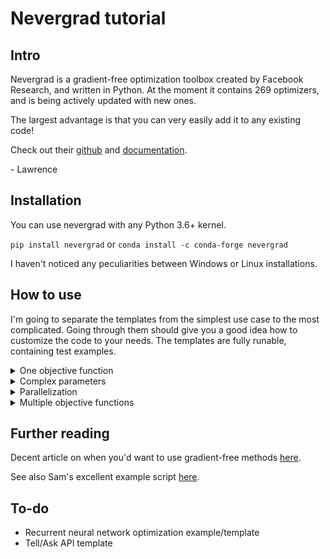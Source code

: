# Nevergrad tutorial 
## Intro
Nevergrad is a gradient-free optimization toolbox created by Facebook Research, and written in Python. At the moment it contains 269 optimizers, and is being actively updated with new ones.

The largest advantage is that you can very easily add it to any existing code!

Check out their [github](https://github.com/facebookresearch/nevergrad) and [documentation](https://facebookresearch.github.io/nevergrad/).

\- Lawrence

## Installation
You can use nevergrad with any Python 3.6+ kernel.

`pip install nevergrad` or `conda install -c conda-forge nevergrad`

I haven't noticed any peculiarities between Windows or Linux installations.

## How to use
I'm going to separate the templates from the simplest use case to the most complicated. Going through them should give you a good idea how to customize the code to your needs. The templates are fully runable, containing test examples.
  
<details>
<summary>One objective function</summary>
Import block is self-explanatory.
  
```
import numpy as np                            
import matplotlib.pyplot as plt               
import nevergrad as ng                        
```
Next we define our objective/loss/cost function to minimize. You have **a lot** of freedom here, in this case its just the sum of squared errors between a `target` vector and the optimizer's solution. If you need to set upper/lower bounds, or have more complicated parameter needs, please see the next section of the tutorial after reading this one.

```
def objFun(x: list[float]) -> float:
    return np.sum((x - target) ** 2)
```

<details>
<summary> Notes on function definition </summary>
  
* Nevergrad makes use of Python's typing syntax in function definitions. You DO NOT have to do this, but it's good practice. If you haven't used it before, the syntax is: `def funName(varName: varType) -> funOutputType` and the types are as expected (e.g. int, bool, float, str). If you have a list the syntax is simply `list[varType]`. For more on typing see [this documentatio](https://mypy.readthedocs.io/en/stable/cheat_sheet_py3.html).

* You may wish to use the distance to target distribution (e.g. experimental data) as your objective. In this case consider using a call to Kullback-Leibler divergence (`scipy.special.kl_div`) or Earth-movers/Wasserstein distance (`scipy.stats.wasserstein_distance`).

* You may need to turn a scalar function into one that accepts vectors as inputs. You can do this with numpy using `objFunVectorized = np.vectorize(objFun)`, for example. You can also prevent arguments of your choice from being vectorized (see [docs](https://numpy.org/doc/stable/reference/generated/numpy.vectorize.html)).

</details>

Next we create the optimizer object.

`opt = ng.optimizers.optimizerName(parametrization, budget)`

 * optimizerName: a good general purpose optimizer is NGOpt, an adaptive algorithm. You can find the whole list of optimizers by running `ng.optimizers.registry.keys()`.
 * Parametrization: the size of your objective function input. For example, a vector with two elements has parametrization = 2.
 * Budget: the total number of iterations that the optimizer algorithm will run

Then we use the automated logger to record all parameter sets tested and their loss values to a file.

```
logger = ng.callbacks.ParametersLogger("./log", append=False)     # create logger object
opt.register_callback("tell",  logger)                            # set it to obtain 'tell's of details on every iteration
```
Then we run the minimization, feeding it the objective function as an argument.

`results = opt.minimize(objFun)`

The field results.value is our recommended parameter set!

Finally, we will plot the loss as a function of budget using the code block. Note that the loss file we saved above is a list of dictionaries, each containing info about one iteration.

```
log = logger.load()
losses = [dict['#loss'] for dict in log]
plt.figure()
plt.plot(range(500), losses)
plt.xlabel("Budget")
plt.ylabel("Loss")
```
![Loss](/Assets/loss_1.png)
</details>

<details>
<summary> Complex parameters </summary>
  
Typically our objective function takes more than one parameter, and/or the parameters are of different types. Note this is **NOT** the same thing as multiple objective functions (which must be optimized at the same time), we deal with this case in the last section of the tutorial.

We have several parameter types to choose from:

|Parameter type|Description|
| --- | --- |
|nevergrad.p.Instrumentation|A container to ease the use of multi-parameter functions (example below).|
|nevergrad.p.Array|An array of any value type.|
|nevergrad.p.Scalar|Parameter representing a scalar.|
|nevergrad.p.Log|Positive log-scaled variable.|
|nevergrad.p.Dict|A parameter that holds other parameters. The keys are the parameter names.|
|nevergrad.p.Tuple|A tuple, that may contain other parameters as elements.|
|nevergrad.p.Choice|Random choice of list of categorical options.|
|nevergrad.p.TransitionChoice|Basically a discrete-time Markov chain, a list of values and transition weights.|

In general the parameters have arguments like:
* init (optional float) – initial value
* lower (optional float) – minimum value
* upper (optional float) – maximum value

You can force integers by using `.set_integer_casting()` on the parameter object. Note: internally, all nevergrad parameters are centered and scaled to $\mathcal{N}(0, 1)$.

An example of a parameter definition of a 2D array of possible integer values from 0 to 10:
```
param = ng.p.Array(init=(5,5), lower=(0,0), upper=(10,10)).set_integer_casting()
```

We can combine parameters together using instrumentations (useful when we have keywords, tuples, or dicts), to produce multi-parameter functions. Example from the template:

```
a = ng.p.Scalar(50, lower=1, upper=100).set_integer_casting()
b = ng.p.Scalar(50, lower=1, upper=100).set_integer_casting()
instrum = ng.p.Instrumentation(a, b, c="not_used")
opt = ng.optimizers.DE(parametrization=instrum, budget=500)
```

The output of which will be a tuple, where the first element is a tuple of regular arguments, and the second is a dictionary of keyword arguments, e.g.

```
((a_value, b_value), {'c': 'not_used'})
```

</details>

<details>
<summary> Parallelization </summary>
To implement concurrent computing we make a few simple changes to the basic script. First, we need a parallel computing package: we can either use `multiprocessing` or `concurrent`, the latter being a bit simpler to use.

```
from concurrent import futures
```
Second, we have to encapsulate the code in an `main()` function, and add the common boilerplate at the bottom:

```
if __name__ == '__main__':
    main()
```
Next, we add the number of workers we want as an argument to the optimizer object creation. Note: you can find your cpu core count by running `print(os.cpu_count())`.

```
opt = ng.optimizers.DE(parametrization=2, budget=500, num_workers=20)
```

Finally, we run the minimization using a ProcessPoolExecutor. This was chosen because our code is cpu-bound; it's possible that your algorithm may be IO (input/output bound), if it needs to perform costly read or write operations. In this latter case, replace `ProcessPoolExecutor` with `ThreadPoolExecutor`.

```
 with futures.ProcessPoolExecutor(max_workers=opt.num_workers) as executor:
        res = opt.minimize(objFun, executor=executor, batch_mode=True)
```
The argument `batch_mode=True` means that `num_workers` evaluations are launched, and only when all are finished does another batch get launched. This is currently recommended in the docs.

</details>

<details>
<summary> Multiple objective functions </summary>
Sometimes you may want to optimize two different metrics at the same time. Of course, it is often the case that both metrics are NOT fully optimal for the same parameter values. In the language of multi-objective optimization problems (MOOs), the goal is the indentification of the Pareto front:
  
![Pareto](/Assets/pareto.jpg)

The solutions along the Pareto front *cannot be improved without DECREASING the optimality of one of the objective functions*.

ONLY THE DE OPTIMIZER FAMILY IS ACTUALLY DOING THIS CALCULATION. The other optimizers are not yet fully implementing MOOs.

We define out MOO function with two return values in a list:
```
def multiobjective(a: int, b: int, c: int ) -> float:
    return [abs(a/b - np.pi), abs(c/b - np.e)]
```
In this example we're looking for 3 integers, such that (a/b) is close to pi, and (c/b) is close to e. 

We define the parameters as in the multi-parameter template.

```
a = ng.p.Scalar(25, lower=1, upper=50).set_integer_casting()
b = ng.p.Scalar(25, lower=1, upper=50).set_integer_casting()
c = ng.p.Scalar(25, lower=1, upper=50).set_integer_casting()
instrum = ng.p.Instrumentation(a, b, c)
```
The optimizer is constructed normally afterward.
```
opt = ng.optimizers.DE(parametrization=instrum, budget=400)
opt.minimize(multiobjective)
```
The last bit of code in the template displays the Pareto front

```
vals = [str(pfm.value[0]) for pfm in opt.pareto_front()]
losses = np.vstack([pfm.losses for pfm in opt.pareto_front()])
# Plot the Pareto front    
plt.scatter(losses[:,0], losses[:,1]) 
for i, val in enumerate(vals):
    plt.text(losses[i,0], losses[i,1], val, fontsize=6)
```
![front](/Assets/front_example.png)

</details>

## Further reading 

Decent article on when you'd want to use gradient-free methods [here](https://openmdao.github.io/PracticalMDO/Notebooks/Optimization/when_to_use_gradient_free_methods.html).


See also Sam's excellent example script [here](https://github.com/mullerlab/NETSIM-dev/blob/master/analysis/python/test_nevergrad.py).

## To-do

* Recurrent neural network optimization example/template
* Tell/Ask API template

